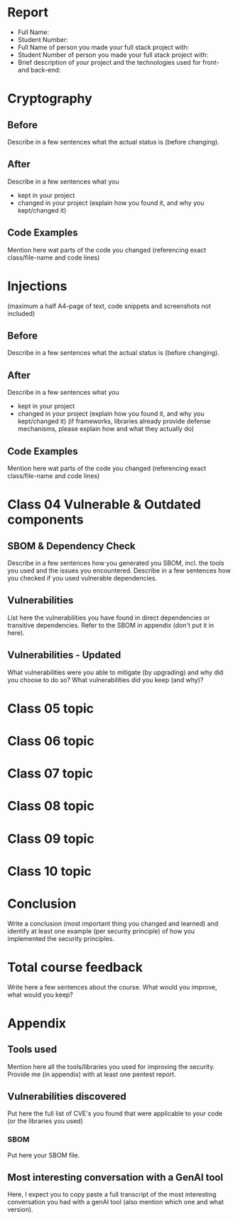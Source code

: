 # Report
- Full Name:
- Student Number:
- Full Name of person you made your full stack project with:
- Student Number of person you made your full stack project with:
- Brief description of your project and the technologies used for front- and back-end: 

# Cryptography
## Before
Describe in a few sentences what the actual status is (before changing).
## After
Describe in a few sentences what you
- kept in your project
- changed in your project
(explain how you found it, and why you kept/changed it)
## Code Examples
Mention here wat parts of the code you changed (referencing exact class/file-name and code lines)

# Injections
(maximum a half A4-page of text, code snippets and screenshots not included)

## Before
Describe in a few sentences what the actual status is (before changing).
## After
Describe in a few sentences what you
- kept in your project
- changed in your project
(explain how you found it, and why you kept/changed it)
(if frameworks, libraries already provide defense mechanisms, please explain how and what they actually do)
## Code Examples
Mention here wat parts of the code you changed (referencing exact class/file-name and code lines)


# Class 04 Vulnerable & Outdated components

## SBOM & Dependency Check
Describe in a few sentences how you generated you SBOM, incl. the tools you used and the issues you encountered. 
Describe in a few sentences how you checked if you used vulnerable dependencies. 

## Vulnerabilities 
List here the vulnerabilities you have found in direct dependencies or transitive dependencies. 
Refer to the SBOM in appendix (don't put it in here).

## Vulnerabilities - Updated
What vulnerabilities were you able to mitigate (by upgrading) and why did you choose to do so?
What vulnerabilities did you keep (and why)?


# Class 05 topic
# Class 06 topic
# Class 07 topic
# Class 08 topic
# Class 09 topic
# Class 10 topic


# Conclusion
Write a conclusion (most important thing you changed and learned) and identify at least one example (per security principle) of how you implemented the security principles.

# Total course feedback
Write here a few sentences about the course. What would you improve, what would you keep?

# Appendix
## Tools used
Mention here all the tools/libraries you used for improving the security.
Provide me (in appendix) with at least one pentest report.

## Vulnerabilities discovered
Put here the full list of CVE's you found that were applicable to your code (or the libraries you used)

### SBOM
Put here your SBOM file.

## Most interesting conversation with a GenAI tool
Here, I expect you to copy paste a full transcript of the most interesting conversation you had with a genAI tool (also mention which one and what version). 